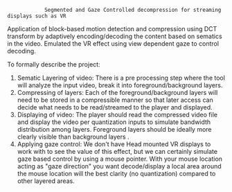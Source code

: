                 Segmented and Gaze Controlled decompression for streaming displays such as VR 
           
Application of block-based motion detection and compression using DCT transform by adaptively encoding/decoding the content based on sematics in the video. Emulated the VR effect using view dependent gaze 
to control decoding.

To formally describe the project:
1.	Sematic Layering of video: There is a pre processing step where the tool will analyze the input video, break it into foreground/background layers.
2.	Compressing of layers: Each of the foreground/background layers will need to be stored in a compressible manner so that later access can  decide what needs to be read/streamed to the player and displayed.
3.	Displaying of video: The player should read the compressed video file and display the video per quantization inputs to simulate bandwidth distribution among layers. Foreground layers should be ideally more clearly visible than background layers .
4.	Applying gaze control: We don't have Head mounted VR displays to work with to see the value of this  effect, but we can certainly simulate gaze based control by using a mouse pointer. With your mouse location acting as "gaze direction" you want decode/display a local area around the mouse location will the best clarity (no quantization) compared to other layered areas.

